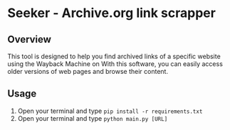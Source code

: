 # Seeker - Archive.org link scrapper

## Overview
This tool is designed to help you find archived links of a specific website using the Wayback Machine on With this software, you can easily access older versions of web pages and browse their content.

## Usage
1. Open your terminal and type `pip install -r requirements.txt`
2. Open your terminal and type `python main.py [URL]`

